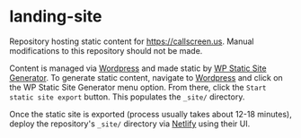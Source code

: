 # landing-site

Repository hosting static content for https://callscreen.us.
Manual modifications to this repository should not be made.

Content is managed via [Wordpress](https://callscreen.us/wp-admin)
and made static by [WP Static Site Generator](https://wordpress.org/plugins/static-html-output-plugin/).
To generate static content, navigate to [Wordpress](https://callscreen.us/wp-admin)
and click on the WP Static Site Generator menu option.
From there, click the `Start static site export` button.
This populates the `_site/` directory.

Once the static site is exported (process usually takes about 12-18 minutes),
deploy the repository's `_site/` directory via [Netlify](https://netlify.com) using their UI.
